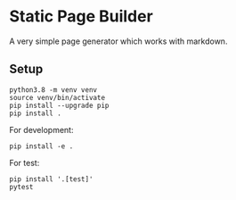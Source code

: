# Static Page Builder

A very simple page generator which works with markdown.

## Setup

```commandline
python3.8 -m venv venv
source venv/bin/activate
pip install --upgrade pip
pip install .
```

For development:
```commandline
pip install -e .
```

For test:
```commandline
pip install '.[test]'
pytest
```